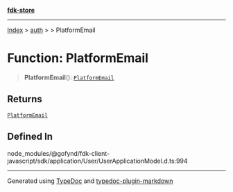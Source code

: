 [**fdk-store**](../../../README.md)
***

[Index](../../../API.md) > [auth](../../README.md) > [<internal>](../README.md) > PlatformEmail

# Function: PlatformEmail

> **PlatformEmail**(): [`PlatformEmail`](../type-aliases/type-alias.PlatformEmail.md)

## Returns

[`PlatformEmail`](../type-aliases/type-alias.PlatformEmail.md)

## Defined In

node\_modules/@gofynd/fdk-client-javascript/sdk/application/User/UserApplicationModel.d.ts:994

***
Generated using [TypeDoc](https://typedoc.org/) and [typedoc-plugin-markdown](https://www.npmjs.com/package/typedoc-plugin-markdown)

